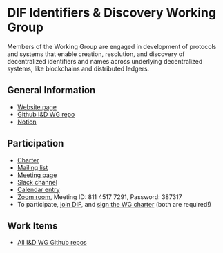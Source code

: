 # DIF Identifiers & Discovery Working Group

Members of the Working Group are engaged in development of protocols and systems that enable creation, resolution, and discovery of decentralized identifiers and names across underlying decentralized systems, like blockchains and distributed ledgers.

## General Information

- [Website page](https://identity.foundation/working-groups/identifiers-discovery.html)
- [Github I&D WG repo](https://github.com/decentralized-identity/identifiers-discovery/)
- [Notion](https://www.notion.so/dif/Identifiers-Discovery-Working-Group-aea2c07cc10d4f45b729b633691e364e)

## Participation

- [Charter](https://github.com/decentralized-identity/org/blob/master/Org%20documents/WG%20documents/DIF_ID_WG_charter_v1.pdf)
- [Mailing list](https://lists.identity.foundation/g/id-wg)
- [Meeting page](https://github.com/decentralized-identity/identifiers-discovery/blob/main/agenda.md)
- [Slack channel](https://difdn.slack.com/messages/C4WED8JSH)
- [Calendar entry](https://calendar.google.com/event?action=TEMPLATE&tmeid=OWtzNWZuanA4bWRnYmF0ZnVxaDR0MnQ2cGVfMjAyMDA5MjFUMTgwMDAwWiBkZWNlbnRyYWxpemVkLmlkZW50aXR5QG0&tmsrc=decentralized.identity%40gmail.com&scp=ALL)
- [Zoom room](https://us02web.zoom.us/j/81145177291?pwd=NElWUEYycm4xdjAvcXhGS0V4aHNNdz09), Meeting ID: 811 4517 7291, Password: 387317
- To participate, [join DIF](https://identity.foundation/join), and [sign the WG charter](https://bit.ly/DIF-WG-select1) (both are required!)

## Work Items

- [All I&D WG Github repos](https://github.com/decentralized-identity?q=wg-id&type=&language=)

